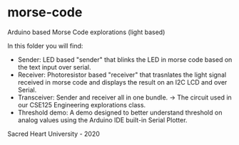 # morse-code
Arduino based Morse Code explorations (light based)

In this folder you will find:

- Sender: LED based "sender" that blinks the LED in morse code based on the text input over serial.
- Receiver: Photoresistor based "receiver" that trasnlates the light signal received in morse code and displays the result on an I2C LCD and over Serial.
- Transceiver: Sender and receiver all in one bundle. -> The circuit used in our CSE125 Engineering explorations class.
- Threshold demo: A demo designed to better understand threshold on analog values using the Arduino IDE built-in Serial Plotter.

Sacred Heart University - 2020